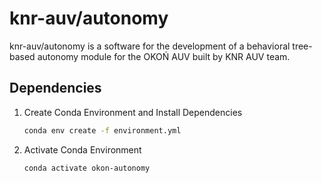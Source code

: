 # knr-auv/autonomy

knr-auv/autonomy is a software for the development of a behavioral tree-based autonomy module for the OKOŃ AUV built by KNR AUV team.

## Dependencies

1. Create Conda Environment and Install Dependencies

    ```bash
    conda env create -f environment.yml
    ```

2. Activate Conda Environment

    ```bash
    conda activate okon-autonomy
    ```
